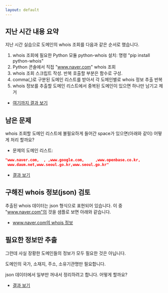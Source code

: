 ```yaml
---
layout: default
---
```


## 지난 시간 내용 요약

지난 시간 실습으로 도메인의 whois 조회를 다음과 같은 순서로 했습니다.

1. whois 조회에 필요한 Python 모듈 python-whois 설치: 명령 "pip install python-whois"
2. Python 콘솔에서 직접 "www.naver.com" whois 조회
3. whois 조회 스크립트 작성. 반복 호출할 부분은 함수로 구성.
4. comma(,)로 구분된 도메인 리스트를 받아서 각 도메인별로 whois 정보 추출 반복
5. whois 정보를 추출할 도메인 리스트에서 중복된 도메인이 있으면 하나만 남기고 제거
  * [여기까지 결과 보기](./exercise01.md)


## 남은 문제
whois 조회할 도메인 리스트에 불필요하게 들어간 space가 있으면(아래와 같이) 어떻게 처리 할까요?
  * 문제의 도메인 리스트: 
```json
"www.naver.com,  , ,www.google.com,     ,www.openbase.co.kr,
 www.daum.net,www.seoul.go.kr,www.seoul.go.kr"
```
  * [결과 보기](./exercise02.md)

## 구해진 whois 정보(json) 검토
추출된 whois 데이터는 json 형식으로 표현되어 있습니다. 이 중 "www.naver.com"의 것을 샘플로 보면 아래와 같습니다.
  * [www.naver.com의 whois 정보](./naver_whois.json.md)

## 필요한 정보만 추출
그런데 사실 장황한 도메인들의 정보가 모두 필요한 것은 아닙니다. 

도메인의 국가, 소재지, 주소, 소유기관명만 필요합니다.

json 데이터에서 일부만 꺼내서 정리하려고 합니다. 어떻게 할까요?

* [결과 보기](./exercise03.md)




